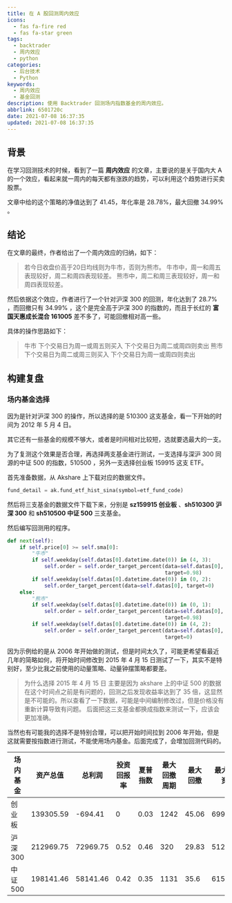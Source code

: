 ```yaml
---
title: 在 A 股回测周内效应
icons:
  - fas fa-fire red
  - fas fa-star green
tags:
  - backtrader
  - 周内效应
  - python
categories:
  - 后台技术
  - Python
keywords:
  - 周内效应
  - 基金回测
description: 使用 Backtrader 回测场内指数基金的周内效应。
abbrlink: 6501720c
date: 2021-07-08 16:37:35
updated: 2021-07-08 16:37:35
---
```


## 背景

在学习回测技术的时候，看到了一篇 **周内效应** 的文章，主要说的是关于国内大 A 的一个效应，看起来就一周内的每天都有涨跌的趋势，可以利用这个趋势进行买卖股票。

文章中给的这个策略的净值达到了 41.45，年化率是 28.78%，最大回撤 34.99% 。

## 结论

在文章的最终，作者给出了一个周内效应的归纳，如下：

> 若今日收盘价高于20日均线则为牛市，否则为熊市。
> 牛市中，周一和周五表现较好，周二和周四表现较差。
> 熊市中，周二和周三表现较好，周一和周四表现较差。

然后依据这个效应，作者进行了一个针对沪深 300 的回测，年化达到了 28.7% ，而回撤只有 34.99% ，这个是完全高于沪深 300 的指数的，而且于长红的 **富国天惠成长混合 161005** 差不多了，可能回撤相对高一些。

具体的操作思路如下：

> 牛市
> 下个交易日为周一或周五则买入
> 下个交易日为周二或周四则卖出
> 熊市
> 下个交易日为周二或周三则买入
> 下个交易日为周一或周四则卖出

## 构建复盘

### 场内基金选择

因为是针对沪深 300 的操作，所以选择的是 510300 这支基金，看一下开始的时间为 2012 年 5 月 4 日。

其它还有一些基金的规模不够大，或者是时间相对比较短，选就要选最大的一支。

为了复测这个效果是否合理，再选择两支基金进行测试，一支选择与深沪 300 同源的中证 500 的指数，510500 ，另外一支选择创业板 159915 这支 ETF。

首先准备数据，从 Akshare 上下载对应的数据文件。

```python 下载ETF基金
fund_detail = ak.fund_etf_hist_sina(symbol=etf_fund_code)
```

然后将三支基金的数据文件下载下来，分别是 **sz159915 创业板** 、**sh510300 沪深 300** 和 **sh510500 中证 500** 三支基金。

然后编写回测用的程序。

```python 回测逻辑
def next(self):
    if self.price[0] >= self.sma[0]:
        "牛市"
        if self.weekday(self.datas[0].datetime.date(0)) in (4, 3):
            self.order = self.order_target_percent(data=self.datas[0],
                                                   target=0.98)
        if self.weekday(self.datas[0].datetime.date(0)) in (0, 2):
            self.order_target_percent(data=self.datas[0], target=0)
    else:
        "熊市"
        if self.weekday(self.datas[0].datetime.date(0)) in (0, 1):
            self.order = self.order_target_percent(data=self.datas[0],
                                                   target=0.98)
        if self.weekday(self.datas[0].datetime.date(0)) in (4, 2):
            self.order = self.order_target_percent(data=self.datas[0],
                                                   target=0)
```

因为示例给的是从 2006 年开始做的测试，但是时间太久了，可能更希望看最近几年的简略如何，将开始时间修改到 2015 年 4 月 15 日测试了一下，其实不是特别好，至少比我之前使用的动量策略、动量钟摆策略都要差。

> 为什么选择 2015 年 4 月 15 日
> 主要是因为 akshare 上的中证 500 的数据在这个时间点之前是有问题的，回测之后发现收益率达到了 35 倍，这显然是不可能的。所以查看了一下数据，可能是中间编制修改过，但是价格没有重新计算导致有问题。
> 后面把这三支基金都换成指数来测试一下，应该会更加准确。

当然也有可能我的选择不是特别合理，可以把开始时间拉到 2006 年开始，但是这就需要按指数进行测试，不能使用场内基金。后面完成了，会增加回测代码的。

| 场内基金 | 资产总值  | 总利润   | 投资回报率 | 夏普指数 | 最大回撤周期 | 最大回撤 | 最大回撤资金 |
|----------|-----------|----------|------------|----------|--------------|----------|--------------|
| 创业板   | 139305.59 | -694.41  | 0          | 0.03     | 1242         | 45.06    | 69934.38     |
| 沪深300  | 212969.75 | 72969.75 | 0.52       | 0.46     | 320          | 29.83    | 51248.03     |
| 中证500  | 198141.46 | 58141.46 | 0.42       | 0.35     | 1131         | 35.6     | 61531.16     |


